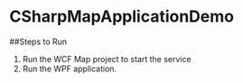 CSharpMapApplicationDemo
========================

##Steps to Run

1. Run the WCF Map project to start the service
2. Run the WPF application.